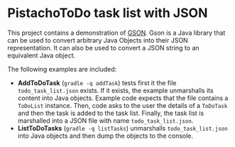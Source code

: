 # PistachoToDo task list with JSON
This project contains a demonstration of [GSON](https://code.google.com/p/google-gson/). Gson is a Java library that can be used to convert arbitrary Java Objects into their JSON representation. It can also be used to convert a JSON string to an equivalent Java object.

The following examples are included:
* __AddToDoTask__ (```gradle -q addTask```) tests first it the file ```todo_task_list.json``` exists. If it exists, the example unmarshalls its content into Java objects. Example code expects that the file contains a ```ToDoList``` instance. Then, code asks to the user the details of a ```ToDoTask``` and then the task is added to the task list. Finally, the task list is marshalled into a JSON file with name ```todo_task_list.json```.
* __ListToDoTasks__ (```gradle -q listTasks```) unmarshalls ```todo_task_list.json``` into Java objects and then dump the objects to the console.
